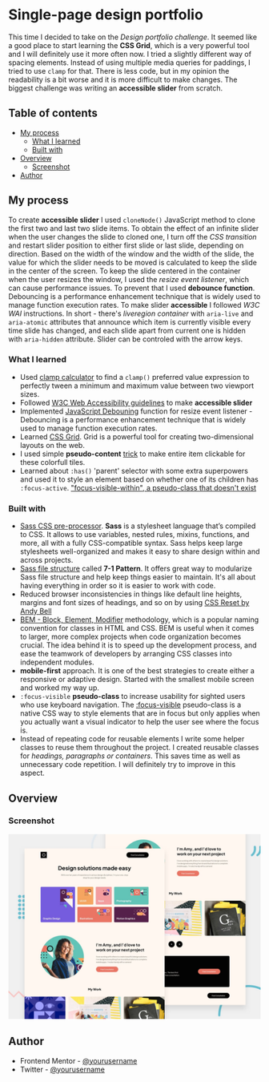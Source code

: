 # Single-page design portfolio

This time I decided to take on the *Design portfolio challenge*. It seemed like a good place to start learning the **CSS Grid**, which is a very powerful tool and I will definitely use it more often now. I tried a slightly different way of spacing elements. Instead of using multiple media queries for paddings, I tried to use `clamp` for that. There is less code, but in my opinion the readability is a bit worse and it is more difficult to make changes. The biggest challenge was writing an **accessible slider** from scratch.

## Table of contents

- [My process](#my-process)
  - [What I learned](#what-i-learned)
  - [Built with](#built-with)
- [Overview](#overview)
  - [Screenshot](#screenshot)
- [Author](#author)

## My process

To create **accessible slider** I used `cloneNode()` JavaScript method to clone the first two and last two slide items. To obtain the effect of an infinite slider when the user changes the slide to cloned one, I turn off the *CSS transition* and restart slider position to either first slide or last slide, depending on direction. Based on the width of the window and the width of the slide, the value for which the slider needs to be moved is calculated to keep the slide in the center of the screen. To keep the slide centered in the container when the user resizes the window, I used the *resize event listener*, which can cause performance issues. To prevent that I used **debounce function**. Debouncing is a performance enhancement technique that is widely used to manage function execution rates. To make slider **accessible**  I followed *W3C WAI* instructions. In short - there's *liveregion container* with `aria-live` and `aria-atomic` attributes that announce which item is currently visible every time slide has changed, and each slide apart from current one is hidden with `aria-hidden` attribute. Slider can be controled with the arrow keys.

### What I learned

- Used [clamp calculator](https://www.marcbacon.com/tools/clamp-calculator/) to find a `clamp()` preferred value expression to perfectly tween a minimum and maximum value between two viewport sizes. 
- Followed [W3C Web Accessibility guidelines](https://www.w3.org/WAI/tutorials/carousels/) to make **accessible slider**
- Implemented [JavaScript Debouning](https://borstch.com/blog/debouncing-and-throttling-in-event-handling) function for resize event listener - Debouncing is a performance enhancement technique that is widely used to manage function execution rates.
- Learned [CSS Grid](https://css-tricks.com/snippets/css/complete-guide-grid/). Grid is a powerful tool for creating two-dimensional layouts on the web.
- I used simple **pseudo-content** [trick](https://inclusive-components.design/cards/) to make entire item clickable for these colorfull tiles. 
- Learned about `:has()` 'parent' selector with some extra superpowers and used it to style an element based on whether one of its children has `:focus-active`. ["focus-visible-within", a pseudo-class that doesn't exist](https://larsmagnus.co/blog/focus-visible-within-the-missing-pseudo-class)

### Built with

- [Sass CSS pre-processor](https://sass-lang.com/). **Sass** is a stylesheet language that’s compiled to CSS. It allows to use variables, nested rules, mixins, functions, and more, all with a fully CSS-compatible syntax. Sass helps keep large stylesheets well-organized and makes it easy to share design within and across projects.
- [Sass file structure](https://gist.github.com/rveitch/84cea9650092119527bc) called **7-1 Pattern**. It offers great way to modularize Sass file structure and help keep things easier to maintain. It's all about having everything in order so it is easier to work with code. 
- Reduced browser inconsistencies in things like default line heights, margins and font sizes of headings, and so on by using [CSS Reset by Andy Bell](https://piccalil.li/blog/a-more-modern-css-reset/)
- [BEM - Block, Element, Modifier](https://getbem.com/) methodology, which is a popular naming convention for classes in HTML and CSS. BEM is useful when it comes to larger, more complex projects when code organization becomes crucial. The idea behind it is to speed up the development process, and ease the teamwork of developers by arranging CSS classes into independent modules.
- **mobile-first** approach. It is one of the best strategies to create either a responsive or adaptive design. Started with the smallest mobile screen and worked my way up.
- `:focus-visible` **pseudo-class** to increase usability for sighted users who use keyboard navigation. The [:focus-visible](https://developer.mozilla.org/en-US/docs/Web/CSS/:focus-visible) pseudo-class is a native CSS way to style elements that are in focus but only applies when you actually want a visual indicator to help the user see where the focus is.
- Instead of repeating code for reusable elements I write some helper classes to reuse them throughout the project. I created reusable classes for *headings, paragraphs or containers*. This saves time as well as unnecessary code repetition. I will definitely try to improve in this aspect.

## Overview

### Screenshot

![Design preview for the Single-page design portfolio ](./preview.jpg)

## Author

- Frontend Mentor - [@yourusername](https://www.frontendmentor.io/profile/tediko)
- Twitter - [@yourusername](https://www.twitter.com/tediko123)

